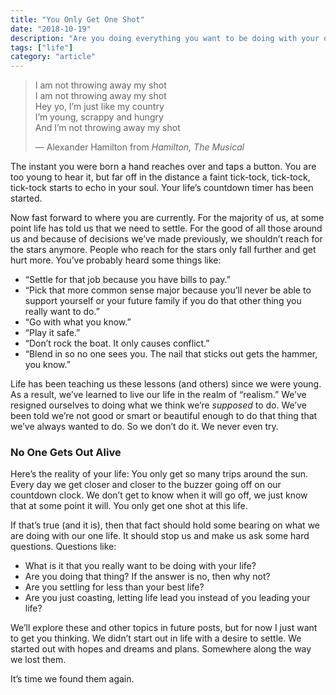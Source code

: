 ```yaml
---
title: "You Only Get One Shot"
date: "2018-10-19"
description: "Are you doing everything you want to be doing with your one life?"
tags: ["life"]
category: "article"
---
```


> I am not throwing away my shot  
> I am not throwing away my shot  
> Hey yo, I’m just like my country  
> I’m young, scrappy and hungry  
> And I’m not throwing away my shot
>
> — Alexander Hamilton from _Hamilton, The Musical_

The instant you were born a hand reaches over and taps a button. You are too young to hear it, but far off in the distance a faint tick-tock, tick-tock, tick-tock starts to echo in your soul. Your life’s countdown timer has been started.

Now fast forward to where you are currently. For the majority of us, at some point life has told us that we need to settle. For the good of all those around us and because of decisions we’ve made previously, we shouldn’t reach for the stars anymore. People who reach for the stars only fall further and get hurt more. You’ve probably heard some things like:

- “Settle for that job because you have bills to pay.”
- “Pick that more common sense major because you’ll never be able to support yourself or your future family if you do that other thing you really want to do.”
- “Go with what you know.”
- “Play it safe.”
- “Don’t rock the boat. It only causes conflict.”
- “Blend in so no one sees you. The nail that sticks out gets the hammer, you know.”

Life has been teaching us these lessons (and others) since we were young. As a result, we’ve learned to live our life in the realm of “realism.” We’ve resigned ourselves to doing what we think we’re _supposed_ to do. We’ve been told we’re not good or smart or beautiful enough to do that thing that we’ve always wanted to do. So we don’t do it. We never even try.

### **No One Gets Out Alive**

Here’s the reality of your life: You only get so many trips around the sun. Every day we get closer and closer to the buzzer going off on our countdown clock. We don’t get to know when it will go off, we just know that at some point it will. You only get one shot at this life.

If that’s true (and it is), then that fact should hold some bearing on what we are doing with our one life. It should stop us and make us ask some hard questions. Questions like:

- What is it that you really want to be doing with your life?
- Are you doing that thing? If the answer is no, then why not?
- Are you settling for less than your best life?
- Are you just coasting, letting life lead you instead of you leading your life?

We’ll explore these and other topics in future posts, but for now I just want to get you thinking. We didn’t start out in life with a desire to settle. We started out with hopes and dreams and plans. Somewhere along the way we lost them.

It’s time we found them again.
